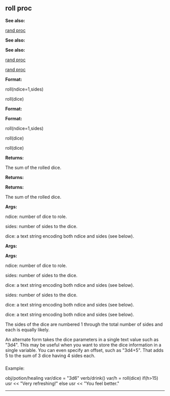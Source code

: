 

 roll proc
-----------




**See also:** 


[rand proc](#/proc/rand) 



**See also:** 

**See also:**

[rand proc](#/proc/rand) 

[rand proc](#/proc/rand)


**Format:** 


 roll(ndice=1,sides)
 
 roll(dice)
 



**Format:** 

**Format:**

 roll(ndice=1,sides)
 
 roll(dice)
 


 roll(dice)



**Returns:** 


 The sum of the rolled dice.
 


**Returns:** 

**Returns:**

 The sum of the rolled dice.



**Args:** 


 ndice: number of dice to role.
 
 sides: number of sides to the dice.
 
 dice: a text string encoding both ndice and sides (see below).
 




**Args:** 

**Args:**

 ndice: number of dice to role.
 
 sides: number of sides to the dice.
 
 dice: a text string encoding both ndice and sides (see below).
 



 sides: number of sides to the dice.
 
 dice: a text string encoding both ndice and sides (see below).
 


 dice: a text string encoding both ndice and sides (see below).


 The sides of the dice are numbered 1 through the total number of sides
and each is equally likely.




 An alternate form takes the dice parameters in a single text value such
as "3d4". This may be useful when you want to store the dice information in
a single variable. You can even specify an offset, such as "3d4+5". That
adds 5 to the sum of 3 dice having 4 sides each.



### 
 Example:



 obj/potion/healing
 var/dice = "3d6"
 verb/drink()
 var/h = roll(dice)
 if(h>15) usr << "Very refreshing!"
 else usr << "You feel better."



---



